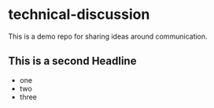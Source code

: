 # technical-discussion
This is a demo repo for sharing ideas around communication.

## This is a second Headline

* one
* two
* three
